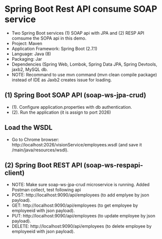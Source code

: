 # Spring Boot Rest API consume SOAP service
- Two Spring Boot services (1) SOAP api with JPA and (2) RESP API comsume the SOPA api in this demo.
- Project: Maven
- Application Framework: Spring Boot (2.7.1)
- Language: Java (8)
- Packaging: Jar
- Dependencies (Spring Web, Lombok, Spring Data JPA, Spring Devtools, jaxb2, MySQL db.
- NOTE: Recommand to use mvn command (mvn clean compile package) instead of IDE as Jaxb2 creates issue for loading.

## (1) Spring Boot SOAP API (soap-ws-jpa-crud)
- (1). Configure application.properties with db authentication.
- (2). Run the application (it is assign to port 2026)
## Load the WSDL
- Go to Chrome browser: http://localhost:2026/visionService/employees.wsdl (and save it /main/java/resources/wsdl).

## (2) Spring Boot REST API (soap-ws-respapi-client)
- NOTE: Make sure soap-ws-jpa-crud microservice is running. Added Postman collect, test following api
- POST: http://localhost:9090/api/employees (to add emplyee by json payload).
- GET: http://localhost:9090/api/employees (to get employee by employeeid with json payload).
- PUT: http://localhost:9090/api/employees (to update employee by json payload).
- DELETE: http://localhost:9090/api/employees (to delete employee by employeeid with json payload).